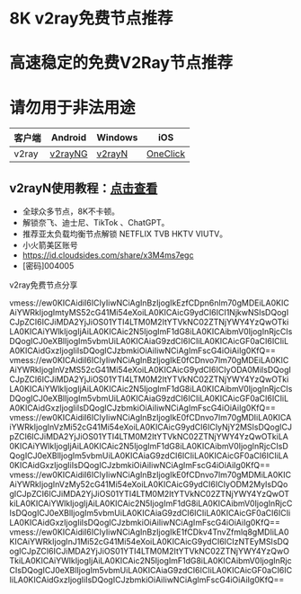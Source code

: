 # 8K v2ray免费节点推荐
# 高速稳定的免费V2Ray节点推荐
# 请勿用于非法用途

|  客户端  | Android  | Windows  | iOS  |
|  ----  | ----   | ----  |----  |
| v2ray  | [v2rayNG](https://www.v2rayfree.eu.org/post/v2rayNg-tutorial/) | [v2rayN](https://www.v2rayfree.eu.org/post/v2rayN-tutorial/) | [OneClick](https://www.v2rayfree.eu.org/post/oneclick/) |
## v2rayN使用教程：[点击查看](https://www.v2rayfree.eu.org/post/v2rayN-tutorial/) 

- 全球众多节点，8K不卡顿。
- 解锁奈飞、迪士尼、TikTok 、ChatGPT。
- 推荐亚太负载均衡节点解锁 NETFLIX TVB HKTV VIUTV。
- 小火箭美区账号
- https://id.cloudsides.com/share/x3M4ms7egc
- [密码]004005


v2ray免费节点分享


vmess://ew0KICAidiI6ICIyIiwNCiAgInBzIjogIkEzfCDpn6nlm70gMDEiLA0KICAiYWRkIjogImtyMS52cG41Mi54eXoiLA0KICAicG9ydCI6ICI1NjkwNSIsDQogICJpZCI6ICJiMDA2YjJiOS01YTI4LTM0M2ItYTVkNC02ZTNjYWY4YzQwOTkiLA0KICAiYWlkIjogIjAiLA0KICAic2N5IjogImF1dG8iLA0KICAibmV0IjogInRjcCIsDQogICJ0eXBlIjogIm5vbmUiLA0KICAiaG9zdCI6ICIiLA0KICAicGF0aCI6ICIiLA0KICAidGxzIjogIiIsDQogICJzbmkiOiAiIiwNCiAgImFscG4iOiAiIg0KfQ==
vmess://ew0KICAidiI6ICIyIiwNCiAgInBzIjogIkE0fCDnvo7lm70gMDEiLA0KICAiYWRkIjogInVzMS52cG41Mi54eXoiLA0KICAicG9ydCI6ICIyODA0MiIsDQogICJpZCI6ICJiMDA2YjJiOS01YTI4LTM0M2ItYTVkNC02ZTNjYWY4YzQwOTkiLA0KICAiYWlkIjogIjAiLA0KICAic2N5IjogImF1dG8iLA0KICAibmV0IjogInRjcCIsDQogICJ0eXBlIjogIm5vbmUiLA0KICAiaG9zdCI6ICIiLA0KICAicGF0aCI6ICIiLA0KICAidGxzIjogIiIsDQogICJzbmkiOiAiIiwNCiAgImFscG4iOiAiIg0KfQ==
vmess://ew0KICAidiI6ICIyIiwNCiAgInBzIjogIkE0fCDnvo7lm70gMDIiLA0KICAiYWRkIjogInVzMi52cG41Mi54eXoiLA0KICAicG9ydCI6ICIyNjY2MSIsDQogICJpZCI6ICJiMDA2YjJiOS01YTI4LTM0M2ItYTVkNC02ZTNjYWY4YzQwOTkiLA0KICAiYWlkIjogIjAiLA0KICAic2N5IjogImF1dG8iLA0KICAibmV0IjogInRjcCIsDQogICJ0eXBlIjogIm5vbmUiLA0KICAiaG9zdCI6ICIiLA0KICAicGF0aCI6ICIiLA0KICAidGxzIjogIiIsDQogICJzbmkiOiAiIiwNCiAgImFscG4iOiAiIg0KfQ==
vmess://ew0KICAidiI6ICIyIiwNCiAgInBzIjogIkE0fCDnvo7lm70gMDMiLA0KICAiYWRkIjogInVzMy52cG41Mi54eXoiLA0KICAicG9ydCI6ICIyODM2MyIsDQogICJpZCI6ICJiMDA2YjJiOS01YTI4LTM0M2ItYTVkNC02ZTNjYWY4YzQwOTkiLA0KICAiYWlkIjogIjAiLA0KICAic2N5IjogImF1dG8iLA0KICAibmV0IjogInRjcCIsDQogICJ0eXBlIjogIm5vbmUiLA0KICAiaG9zdCI6ICIiLA0KICAicGF0aCI6ICIiLA0KICAidGxzIjogIiIsDQogICJzbmkiOiAiIiwNCiAgImFscG4iOiAiIg0KfQ==
vmess://ew0KICAidiI6ICIyIiwNCiAgInBzIjogIkE1fCDkv4TnvZfmlq8gMDIiLA0KICAiYWRkIjogInJ1Mi52cG41Mi54eXoiLA0KICAicG9ydCI6ICIzNTEyMSIsDQogICJpZCI6ICJiMDA2YjJiOS01YTI4LTM0M2ItYTVkNC02ZTNjYWY4YzQwOTkiLA0KICAiYWlkIjogIjAiLA0KICAic2N5IjogImF1dG8iLA0KICAibmV0IjogInRjcCIsDQogICJ0eXBlIjogIm5vbmUiLA0KICAiaG9zdCI6ICIiLA0KICAicGF0aCI6ICIiLA0KICAidGxzIjogIiIsDQogICJzbmkiOiAiIiwNCiAgImFscG4iOiAiIg0KfQ==



